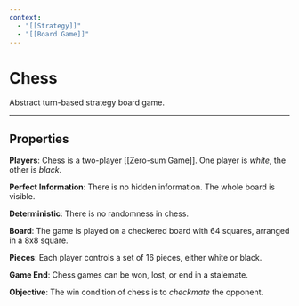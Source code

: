 ```yaml
---
context:
  - "[[Strategy]]"
  - "[[Board Game]]"
---
```


# Chess

Abstract turn-based strategy board game.

---

## Properties

**Players**: Chess is a two-player [[Zero-sum Game]]. One player is _white_, the other is _black_.

**Perfect Information**: There is no hidden information. The whole board is visible.

**Deterministic**: There is no randomness in chess.

**Board**: The game is played on a checkered board with 64 squares, arranged in a 8x8 square.

**Pieces**: Each player controls a set of 16 pieces, either white or black.

**Game End**: Chess games can be won, lost, or end in a stalemate.

**Objective**: The win condition of chess is to _checkmate_ the opponent.
